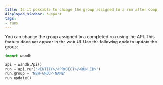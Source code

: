 ```yaml
---
title: Is it possible to change the group assigned to a run after completion?
displayed_sidebar: support
tags:
- runs 
---
```

You can change the group assigned to a completed run using the API. This feature does not appear in the web UI. Use the following code to update the group:

```python
import wandb

api = wandb.Api()
run = api.run("<ENTITY>/<PROJECT>/<RUN_ID>")
run.group = "NEW-GROUP-NAME"
run.update()
```